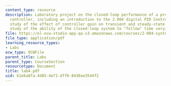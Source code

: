 ```yaml
---
content_type: resource
description: Laboratory project on the closed-loop performance of a proportional velocity
  controller, including an introduction to the 2.004 digital PID Controller, detailed
  study of the effect of controller gain on transient and steady-state behavior, and
  study of the ability of the closed-loop system to "follow" time varying commands.
file: https://ol-ocw-studio-app-qa.s3.amazonaws.com/courses/2-004-systems-modeling-and-control-ii-fall-2007/b1e6a8fa4d854e71dff68430ae3544f2_lab4.pdf
file_type: application/pdf
learning_resource_types:
- Labs
ocw_type: OCWFile
parent_title: Labs
parent_type: CourseSection
resourcetype: Document
title: lab4.pdf
uid: b1e6a8fa-4d85-4e71-dff6-8430ae3544f2
---
```

